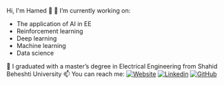 Hi, I'm Hamed 👋
🔭 I’m currently working on:
- The application of AI in EE
- Reinforcement learning
- Deep learning
- Machine learning
- Data science

🌱 I graduated with a master’s degree in Electrical Engineering from Shahid Beheshti University
📫 You can reach me: 
[![Website](https://img.shields.io/badge/abouthamed.com-blue?style=for-the-badge&logo=appveyor)](https://abouthamed.com)
[![Linkedin](https://img.shields.io/badge/LinkedIn-0077B5?style=for-the-badge&logo=linkedin&logoColor=white)](https://www.linkedin.com/in/hamedmokazemi/)
[![GitHub](https://img.shields.io/badge/GitHub-100000?style=for-the-badge&logo=github&logoColor=white)](https://github.com/hamedmokazemi)
